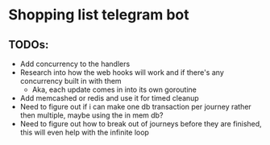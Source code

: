 # Shopping list telegram bot


## TODOs:
- Add concurrency to the handlers
- Research into how the web hooks will work and if there's any concurrency built in with them
    - Aka, each update comes in into its own goroutine 
- Add memcashed or redis and use it for timed cleanup
- Need to figure out if i can make one db transaction per journey rather then multiple, maybe using the in mem db?
- Need to figure out how to break out of journeys before they are finished, this will even help with the infinite loop





